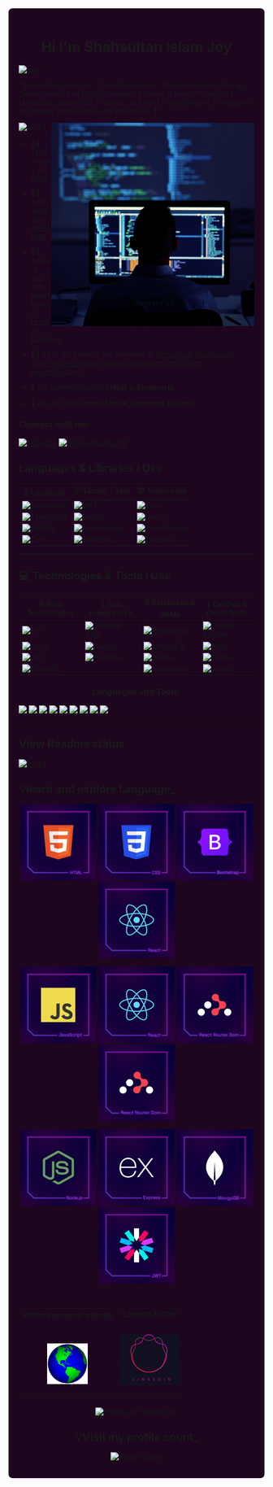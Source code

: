 <div style="background-color: #1D061E; padding: 20px; border-radius: 8px;">
<h1 align="center">Hi I'm Shahsultan Islam Joy</h1>

![logo](https://res.cloudinary.com/dyosy3vte/image/upload/v1754100600/mygithub_aazzjs.gif)

"Shahsultan Islam Joy" from Bangladesh  | Passionate about Design, Development, and Digital Creativity | Fluent in React, TypeScript, Mongoose, MongoDB, Firebase, and Next.js,React Native | Dedicated to Crafting Intuitive Prisma Experiences 🚀"

<img align="right" alt="coding" width="400" src="./image/Web Development .png">


<p align="left"> <img src="https://komarev.com/ghpvc/?username=joy43&label=Profile%20views&color=0e75b6&style=flat" alt="joy43" /> </p>

- 👨‍💻Technology [car shop](https://car-shop-clientsite.vercel.app)

- 👨‍💻 web application [street food](https://car-shop-clientsite.vercel.app)
- 👨‍💻 Android app with React Native [Hunting-Business](https://hunting-business.uptodown.com/android)

- 👨‍💻 All of my projects are available at [https://md-shahsultan-islam-joy.vercel.app/](https://md-shahsultan-islam-joy.vercel.app/)
- 🌱 I’m currently learning **NeSt js,Electron js**
- 💬 Ask me about **react Native,javascript,tailwind**

<h3 align="left">Connect with me:</h3>
<p align="left">
<a href="https://instagram.com/ssjoy370" target="blank"><img align="center" src="https://raw.githubusercontent.com/rahuldkjain/github-profile-readme-generator/master/src/images/icons/Social/instagram.svg" alt="ssjoy370" height="30" width="40" /></a>
<a href="https://www.youtube.com/c/@cyberhunter370" target="blank"><img align="center" src="https://raw.githubusercontent.com/rahuldkjain/github-profile-readme-generator/master/src/images/icons/Social/youtube.svg" alt="@cyberhunter370" height="30" width="40" /></a>
</p>

## Languages & Libraries I Use

| 🧠 Language       | 📦 Library / Tool     | 🏗️ Framework           |
|------------------|------------------------|-------------------------|
| ![JavaScript](https://img.shields.io/badge/-JavaScript-F7DF1E?style=for-the-badge&logo=javascript&logoColor=black) | ![JWT](https://img.shields.io/badge/-JWT-000000?style=for-the-badge&logo=jsonwebtokens&logoColor=white) | ![React](https://img.shields.io/badge/-React-61DAFB?style=for-the-badge&logo=react&logoColor=black) |
| ![TypeScript](https://img.shields.io/badge/-TypeScript-3178C6?style=for-the-badge&logo=typescript&logoColor=white) | ![Redux](https://img.shields.io/badge/-Redux-764ABC?style=for-the-badge&logo=redux&logoColor=white) | ![Next.js](https://img.shields.io/badge/-Next.js-000000?style=for-the-badge&logo=next.js&logoColor=white) |
| ![HTML5](https://img.shields.io/badge/-HTML5-E34F26?style=for-the-badge&logo=html5&logoColor=white) | ![React Router](https://img.shields.io/badge/-React%20Router-CA4245?style=for-the-badge&logo=react-router&logoColor=white) | ![React Native](https://img.shields.io/badge/-React%20Native-61DAFB?style=for-the-badge&logo=react&logoColor=black) |
| ![C++](https://img.shields.io/badge/-CSS3-1572B6?style=for-the-badge&logo=css3&logoColor=white) | ![Socket.IO](https://img.shields.io/badge/-Socket.IO-010101?style=for-the-badge&logo=socket.io&logoColor=white) | ![Electron](https://img.shields.io/badge/-Electron.js-47848F?style=for-the-badge&logo=electron&logoColor=white) |



---

## 💻 Technologies & Tools I Use

| 🌐 Web Technologies        | 🎨 CSS Frameworks          | 🗄️ Databases & ORMs          | 🚀 DevOps & Cloud Tools         |
|----------------------------|----------------------------|-------------------------------|----------------------------------|
| ![API](https://img.shields.io/badge/-API-FF6C37?style=for-the-badge) | ![Tailwind CSS](https://img.shields.io/badge/-Tailwind-06B6D4?style=for-the-badge&logo=tailwind-css) | ![PostgreSQL](https://img.shields.io/badge/-PostgreSQL-336791?style=for-the-badge&logo=postgresql&logoColor=white) | ![GitHub Actions](https://img.shields.io/badge/-GitHub%20Actions-2088FF?style=for-the-badge&logo=github-actions&logoColor=white) |
| ![JSON](https://img.shields.io/badge/-JSON-292929?style=for-the-badge) | ![DaisyUI](https://img.shields.io/badge/-DaisyUI-FF69B4?style=for-the-badge) | ![MongoDB](https://img.shields.io/badge/-MongoDB-47A248?style=for-the-badge&logo=mongodb&logoColor=white) | ![AWS](https://img.shields.io/badge/-AWS-232F3E?style=for-the-badge&logo=amazon-aws) |
| ![JWT](https://img.shields.io/badge/-JWT-000000?style=for-the-badge&logo=jsonwebtokens&logoColor=white) | ![Flowbite](https://img.shields.io/badge/-Flowbite-38BDF8?style=for-the-badge) | ![Prisma](https://img.shields.io/badge/-Prisma-2D3748?style=for-the-badge&logo=prisma) | ![Docker](https://img.shields.io/badge/-Docker-2496ED?style=for-the-badge&logo=docker&logoColor=white) |
| ![GraphQL](https://img.shields.io/badge/-GraphQL-E10098?style=for-the-badge&logo=graphql) |                                | ![Mongoose](https://img.shields.io/badge/-Mongoose-880000?style=for-the-badge) | ![Vercel](https://img.shields.io/badge/-Vercel-000000?style=for-the-badge&logo=vercel&logoColor=white) |



<!-- --------------------langage and trolls------------- -->

<h3 align="center">Languages and Tools:</h3>
<p align="left">  
  <a href="https://reactjs.org" target="_blank">
    <img src="https://readme-components.vercel.app/api?component=logo&fill=black&logo=react&animation=spin&svgfill=15d8fe">
  </a>
  <a href="https://www.typescriptlang.org" target="_blank">
    <img src="https://readme-components.vercel.app/api?component=logo&fill=black&logo=typescript&svgfill=2d79c7">
  </a>
  <a href="https://webpack.js.org" target="_blank">
    <img src="https://readme-components.vercel.app/api?component=logo&fill=black&logo=webpack&svgfill=8ed5fa">
  </a>
  <a href="https://nodejs.org" target="_blank">
    <img src="https://readme-components.vercel.app/api?component=logo&fill=black&logo=node.js&svgfill=659b60">
  </a>
  <a href="https://sass-lang.com" target="_blank">
    <img src="https://readme-components.vercel.app/api?component=logo&fill=black&logo=sass&svgfill=cd6799">
  </a>
  <a href="https://developer.mozilla.org/en-US/docs/Web/Guide/HTML/HTML5" target="_blank">
    <img src="https://readme-components.vercel.app/api?component=logo&fill=black&logo=html5&svgfill=f06629">
  </a>
  <a href="https://developer.mozilla.org/en-US/docs/Web/JavaScript" target="_blank">
    <img src="https://readme-components.vercel.app/api?component=logo&fill=black&logo=javascript&svgfill=f6df1c">
  </a>
  <a href="https://developer.mozilla.org/en-US/docs/Web/CSS" target="_blank">
    <img src="https://readme-components.vercel.app/api?component=logo&fill=black&logo=CSS3&svgfill=028dd1">
  </a>
  <a href="https://github.com" target="_blank">
    <img src="https://readme-components.vercel.app/api?component=logo&fill=black&logo=github">
  </a>
</p>



---------------
## View Readme status

<p align="left"> <a href="https://github.com/ryo-ma/github-profile-trophy"><img src="https://github-profile-trophy.vercel.app/?username=joy43" alt="joy43" /></a> </p>






<!-- ------------explore language -->

## :bulb:learn and explore Language_

       
       
<p align="center">
<img height="150" src="./image/HTML.png"/>
<img height="150" src="./image/CSS.png"/>
<img height="150" src="./image/Bootstrap.png"/>
<img height="150" src="./image/React.png"/>
</p>
<p align="center">
<img height="150" src="./image/JavaScript.png"/>
<img height="150" src="./image/React.png"/>
<img height="150" src="./image/ReactRouterDom.png"/>
<img height="150" src="./image/ReactRouterDom.png"/>
</p>
<p align="center">
<img height="150" src="./image/Nodejs.png"/>
<img height="150" src="./image/Express.png"/>
<img height="150" src="./image/MongoDB.png"/>
<img height="150" src="./image/JWT.png"/>
</p>

  </p>

  <br/>




<!---------------- Social---------------------- -->
<table width="100%" align="center">
<tr>
<td align="center">
<a href="https://shahsultan-islam-joy.vercel.app">
<strong>Visit my personal website </strong>
<br />
<br />
<br />

<p>

<img alt="Globe" height="80" src="image/globe.gif">
</a>
</p>

</td>


<td align="center">
<a href="https://www.linkedin.com/in/ss-joy">
<strong>Linkedin Profile</strong>
<br />
<br />


<p>
<img height="100" alt="Linkedin" src="image/linkedin-pro.gif"> 
</a>
</p>

</td>
</tr>
</table>


<!-- --------footer -->
###
<div align="center">

<img height="120" alt="Thanks for visiting me" width="100%" src="https://raw.githubusercontent.com/BrunnerLivio/brunnerlivio/master/images/marquee.svg" />
<br />

<!-- ------visitor count--------- -->
## :bulb:Visit my profile count_
![Visitor Count](https://profile-counter.glitch.me/brunnerlivio/count.svg)


</div>







